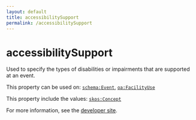 ```yaml
---
layout: default
title: accessibilitySupport
permalink: /accessibilitySupport
---
```


# accessibilitySupport
Used to specify the types of disabilities or impairments that are supported at an event.

This property can be used on: [`schema:Event`](https://schema.org/Event), [`oa:FacilityUse`](https://openactive.io/FacilityUse)

This property include the values: [`skos:Concept`](http://www.w3.org/2004/02/skos/core#Concept)

For more information, see the [developer site](https://developer.openactive.io/data-model/types/).